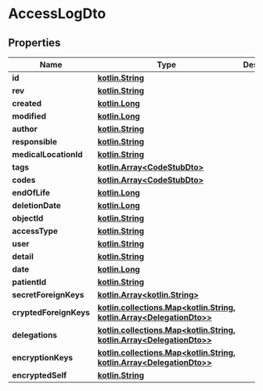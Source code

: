 # AccessLogDto

## Properties
Name | Type | Description | Notes
------------ | ------------- | ------------- | -------------
**id** | [**kotlin.String**](.md) |  | 
**rev** | [**kotlin.String**](.md) |  |  [optional]
**created** | [**kotlin.Long**](.md) |  |  [optional]
**modified** | [**kotlin.Long**](.md) |  |  [optional]
**author** | [**kotlin.String**](.md) |  |  [optional]
**responsible** | [**kotlin.String**](.md) |  |  [optional]
**medicalLocationId** | [**kotlin.String**](.md) |  |  [optional]
**tags** | [**kotlin.Array&lt;CodeStubDto&gt;**](CodeStubDto.md) |  | 
**codes** | [**kotlin.Array&lt;CodeStubDto&gt;**](CodeStubDto.md) |  | 
**endOfLife** | [**kotlin.Long**](.md) |  |  [optional]
**deletionDate** | [**kotlin.Long**](.md) |  |  [optional]
**objectId** | [**kotlin.String**](.md) |  |  [optional]
**accessType** | [**kotlin.String**](.md) |  |  [optional]
**user** | [**kotlin.String**](.md) |  |  [optional]
**detail** | [**kotlin.String**](.md) |  |  [optional]
**date** | [**kotlin.Long**](.md) |  |  [optional]
**patientId** | [**kotlin.String**](.md) |  |  [optional]
**secretForeignKeys** | [**kotlin.Array&lt;kotlin.String&gt;**](.md) |  | 
**cryptedForeignKeys** | [**kotlin.collections.Map&lt;kotlin.String, kotlin.Array&lt;DelegationDto&gt;&gt;**](.md) |  | 
**delegations** | [**kotlin.collections.Map&lt;kotlin.String, kotlin.Array&lt;DelegationDto&gt;&gt;**](.md) |  | 
**encryptionKeys** | [**kotlin.collections.Map&lt;kotlin.String, kotlin.Array&lt;DelegationDto&gt;&gt;**](.md) |  | 
**encryptedSelf** | [**kotlin.String**](.md) |  |  [optional]
